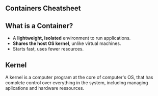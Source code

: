 ## Containers Cheatsheet
##  What is a Container?
- A **lightweight, isolated** environment to run applications.
- **Shares the host OS kernel**, unlike virtual machines.
- Starts fast, uses fewer resources.
## Kernel 
A kernel is a computer program at the core of computer's OS, that has complete control over everything in the system, including managing aplications and hardware ressources.
